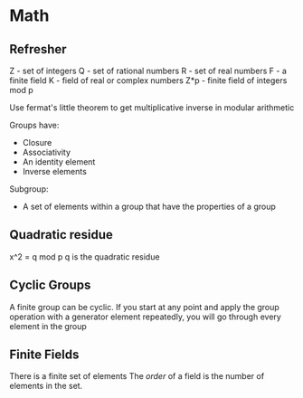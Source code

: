 # Math

## Refresher
Z - set of integers
Q - set of rational numbers
R - set of real numbers
F - a finite field
K - field of real or complex numbers
Z*p - finite field of integers mod p

Use fermat's little theorem to get multiplicative inverse in modular arithmetic

Groups have:
- Closure
- Associativity
- An identity element
- Inverse elements

Subgroup:
- A set of elements within a group that have the properties of a group

## Quadratic residue
x^2 = q mod p
q is the quadratic residue

## Cyclic Groups
A finite group can be cyclic.  If you start at any point and apply the group operation with a generator element repeatedly, you will go through every element in the group

## Finite Fields
There is a finite set of elements
The *order* of a field is the number of elements in the set.

